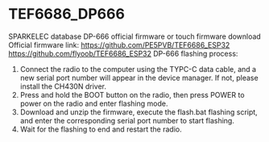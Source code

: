 # TEF6686_DP666
SPARKELEC database DP-666 official firmware or touch firmware download
Official firmware link:
https://github.com/PE5PVB/TEF6686_ESP32
https://github.com/flyoob/TEF6686_ESP32
DP-666 flashing process:
1. Connect the radio to the computer using the TYPC-C data cable, and a new serial port number will appear in the device manager. If not, please install the CH430N driver.
2. Press and hold the BOOT button on the radio, then press POWER to power on the radio and enter flashing mode.
3. Download and unzip the firmware, execute the flash.bat flashing script, and enter the corresponding serial port number to start flashing.
4. Wait for the flashing to end and restart the radio.
